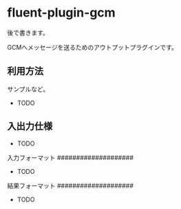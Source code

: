 fluent-plugin-gcm
=================

後で書きます。

GCMへメッセージを送るためのアウトプットプラグインです。

利用方法
--------------------

サンプルなど。

- TODO


入出力仕様
--------------------

- TODO

入力フォーマット
####################

- TODO


結果フォーマット
####################

- TODO
